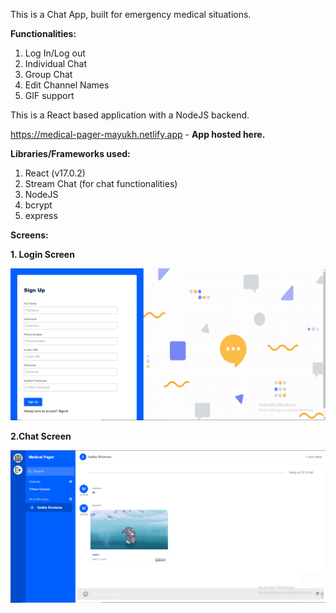 This is a Chat App, built for emergency medical situations.

**Functionalities:**

1. Log In/Log out
2. Individual Chat
3. Group Chat
4. Edit Channel Names
5. GIF support

This is a React based application with a NodeJS backend.

https://medical-pager-mayukh.netlify.app - **App hosted here.**

**Libraries/Frameworks used:**

1. React (v17.0.2)
2. Stream Chat (for chat functionalities)
3. NodeJS
4. bcrypt
5. express

**Screens:**

**1. Login Screen**

![alt text](https://github.com/Mack241/Chat-App/blob/ecc098e45e40d9477d2b3d840687a392938dba6c/client/LoginScreen.PNG?raw=true)


**2.Chat Screen**

![alt text](https://github.com/Mack241/Chat-App/blob/ecc098e45e40d9477d2b3d840687a392938dba6c/client/ChatScreen.PNG?raw=true)
